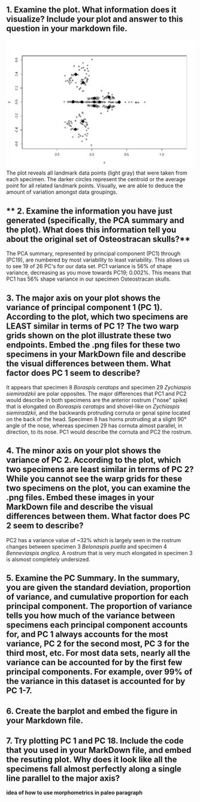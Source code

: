 ## **1. Examine the plot. What information does it visualize? Include your plot and answer to this question in your markdown file.**
![OsteoGPA Plot](https://github.com/hernana8/WWUAdvancedPaleo/blob/master/Rplot01.png)
The plot reveals all landmark data points (light gray) that were taken from each specimen. The darker circles represent the centroid or the average point for all related landmark points. Visually, we are able to deduce the amount of variation amongst data groupings.

## ** 2. Examine the information you have just generated (specifically, the PCA summary and the plot). What does this information tell you about the original set of Osteostracan skulls?**
The PCA summary, represented by principal component (PC1) through (PC19), are numbered by most variability to least variability. This allows us to see 19 of 26 PC's for our data set. PC1 variance is 56% of shape variance, decreasing as you move towards PC19; 0.002%. This means that PC1 has 56% shape variance in our specimen Osteostracan skulls.

## **3. The major axis on your plot shows the variance of principal component 1 (PC 1). According to the plot, which two specimens are LEAST similar in terms of PC 1? The two warp grids shown on the plot illustrate these two endpoints. Embed the .png files for these two specimens in your MarkDown file and describe the visual differences between them. What factor does PC 1 seem to describe?**

It appears that specimen 8 *Boraspis ceratops* and specimen 29 *Zychiaspis siemiradzkii* are polar opposites. The major differences that PC1 and PC2 would describe in both specimens are the anterior rostrum ("nose" spike) that is elongated on *Boreaspis ceratops* and shovel-like on *Zychiaspis siemiradzkii*, and the backwards protruding cornuta or genal spine located on the back of the head. Specimen 8 has horns protruding at a slight 90° angle of the nose, whereas specimen 29 has cornuta almost parallel, in direction, to its nose. PC1 would describe the cornuta and PC2 the rostrum.

## **4. The minor axis on your plot shows the variance of PC 2. According to the plot, which two specimens are least similar in terms of PC 2? While you cannot see the warp grids for these two specimens on the plot, you can examine the .png files. Embed these images in your MarkDown file and describe the visual differences between them. What factor does PC 2 seem to describe?**

PC2 has a variance value of ~32% which is largely seen in the rostrum changes between specimen 3 *Belonaspis puella* and specimen 4 *Benneviaspis anglica*. A rostrum that is very much elongated in specimen 3 is alsmost completely undersized.

## **5. Examine the PC Summary. In the summary, you are given the standard deviation, proportion of variance, and cumulative proportion for each principal component. The proportion of variance tells you how much of the variance between specimens each principal component accounts for, and PC 1 always accounts for the most variance, PC 2 for the second most, PC 3 for the third most, etc. For most data sets, nearly all the variance can be accounted for by the first few principal components. For example, over 99% of the variance in this dataset is accounted for by PC 1-7.**



## **6. Create the barplot and embed the figure in your Markdown file.**


## **7. Try plotting PC 1 and PC 18. Include the code that you used in your MarkDown file, and embed the resuting plot. Why does it look like all the specimens fall almost perfectly along a single line parallel to the major axis?**


**idea of how to use morphometrics in paleo paragraph**

